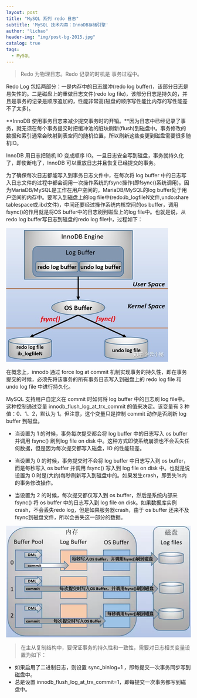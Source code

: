 ```yaml
---
layout: post
title: "MySQL 系列 redo 日志"
subtitle: 'MySQL 技术内幕：InnoDB存储引擎'
author: "lichao"
header-img: "img/post-bg-2015.jpg"
catalog: true
tags:
  - MySQL
---
```


> Redo 为物理日志。Redo 记录的时机是 事务过程中。

Redo Log 包括两部分：一是内存中的日志缓冲(redo log buffer)，该部分日志是易失性的。二是磁盘上的重做日志文件(redo log file)，该部分日志是持久的，并且是事务的记录是顺序追加的，性能非常高(磁盘的顺序写性能比内存的写性能差不了太多)。

**InnoDB 使用事务日志来减少提交事务时的开销。**因为日志中已经记录了事务，就无须在每个事务提交时把缓冲池的脏块刷新(flush)到磁盘中。事务修改的数据和索引通常会映射到表空间的随机位置，所以刷新这些变更到磁盘需要很多随机IO。

InnoDB 用日志把随机 IO 变成顺序 IO。一旦日志安全写到磁盘，事务就持久化了，即使断电了，InnoDB 可以重放日志并且恢复已经提交的事务。

为了确保每次日志都能写入到事务日志文件中，在每次将 log buffer 中的日志写入日志文件的过程中都会调用一次操作系统的fsync操作(即fsync()系统调用)。因为MariaDB/MySQL是工作在用户空间的，MariaDB/MySQL的log buffer处于用户空间的内存中。要写入到磁盘上的log file中(redo:ib_logfileN文件,undo:share tablespace或.ibd文件)，中间还要经过操作系统内核空间的os buffer，调用fsync()的作用就是将OS buffer中的日志刷到磁盘上的log file中。也就是说，从redo log buffer写日志到磁盘的redo log file中，过程如下：

![存储概览](/img/mysql/19.jpg)   

在概念上，innodb 通过 force log at commit 机制实现事务的持久性，即在事务提交的时候，必须先将该事务的所有事务日志写入到磁盘上的 redo log file 和 undo log file 中进行持久化。

MySQL 支持用户自定义在 commit 时如何将 log buffer 中的日志刷 log file中。这种控制通过变量 innodb_flush_log_at_trx_commit 的值来决定。该变量有 3 种值：0、1、2，默认为 1。但注意，这个变量只是控制 commit 动作是否刷新 log buffer 到磁盘。

* 当设置为 1 的时候，事务每次提交都会将 log buffer 中的日志写入 os buffer 并调用 fsync() 刷到log file on disk 中。这种方式即使系统崩溃也不会丢失任何数据，但是因为每次提交都写入磁盘，IO 的性能较差。

* 当设置为 0 的时候，事务提交时不会将 log buffer 中日志写入到 os buffer，而是每秒写入 os buffer 并调用 fsync() 写入到 log file on disk 中。也就是说设置为 0 时是(大约)每秒刷新写入到磁盘中的。如果发生crash，即丢失1s内的事务修改操作。

* 当设置为 2 的时候，每次提交都仅写入到 os buffer，然后是系统内部来 fsync() 将 os buffer 中的日志写入到 log file on disk。如果数据库实例crash，不会丢失redo log，但是如果服务器crash，由于 os buffer 还来不及fsync到磁盘文件，所以会丢失这一部分的数据。

![存储概览](/img/mysql/16.png)   

> 在主从复制结构中，要保证事务的持久性和一致性，需要对日志相关变量设置为如下：
* 如果启用了二进制日志，则设置 sync_binlog=1 ，即每提交一次事务同步写到磁盘中。
* 总是设置 innodb_flush_log_at_trx_commit=1，即每提交一次事务都写到磁盘中。
